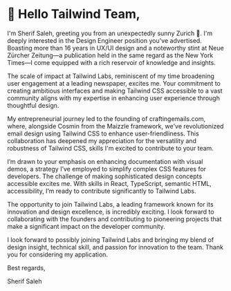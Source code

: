 # 👋 Hello Tailwind Team,

I'm Sherif Saleh, greeting you from an unexpectedly sunny Zurich 🔆. I'm deeply interested in the Design Engineer position you've advertised. Boasting more than 16 years in UX/UI design and a noteworthy stint at Neue Zürcher Zeitung—a publication held in the same regard as the New York Times—I come equipped with a rich reservoir of knowledge and insights.

The scale of impact at Tailwind Labs, reminiscent of my time broadening user engagement at a leading newspaper, excites me. Your commitment to creating ambitious interfaces and making Tailwind CSS accessible to a vast community aligns with my expertise in enhancing user experience through thoughtful design.

My entrepreneurial journey led to the founding of craftingemails.com, where, alongside Cosmin from the Maizzle framework, we've revolutionized email design using Tailwind CSS to enhance user-friendliness. This collaboration has deepened my appreciation for the versatility and robustness of Tailwind CSS, skills I'm excited to contribute to your team.

I’m drawn to your emphasis on enhancing documentation with visual demos, a strategy I’ve employed to simplify complex CSS features for developers. The challenge of making sophisticated design concepts accessible excites me. With skills in React, TypeScript, semantic HTML, accessibility, I’m ready to contribute significantly to Tailwind Labs.

The opportunity to join Tailwind Labs, a leading framework known for its innovation and design excellence, is incredibly exciting. I look forward to collaborating with the founders and contributing to pioneering projects that make a significant impact on the developer community.

I look forward to possibly joining Tailwind Labs and bringing my blend of design insight, technical skill, and passion for innovation to the team. Thank you for considering my application.


Best regards,

Sherif Saleh

